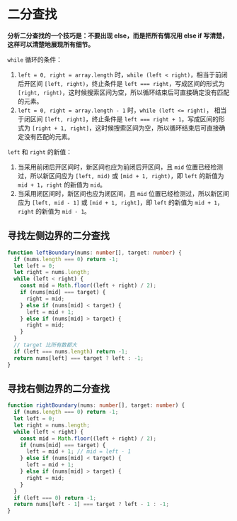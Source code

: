 # 二分查找

**分析二分查找的一个技巧是：不要出现 else，而是把所有情况用 else if 写清楚，这样可以清楚地展现所有细节。**

`while` 循环的条件：

1. `left = 0, right = array.length` 时，`while (left < right)`，相当于前闭后开区间 `[left, right)`，终止条件是 `left === right`，写成区间的形式为 `[right, right)`，这时候搜索区间为空，所以循环结束后可直接确定没有匹配的元素。
2. `left = 0, right = array.length - 1` 时，`while (left <= right)`， 相当于闭区间 `[left, right]`，终止条件是 `left === right + 1`，写成区间的形式为 `[right + 1, right]`，这时候搜索区间为空，所以循环结束后可直接确定没有匹配的元素。

`left` 和 `right` 的新值：

1. 当采用前闭后开区间时，新区间也应为前闭后开区间，且 `mid` 位置已经检测过，所以新区间应为 `[left, mid)` 或 `[mid + 1, right)`，即 `left` 的新值为 `mid + 1`，`right` 的新值为 `mid`。
2. 当采用闭区间时，新区间也应为闭区间，且 `mid` 位置已经检测过，所以新区间应为 `[left, mid - 1]` 或 `[mid + 1, right]`，即 `left` 的新值为 `mid + 1`，`right` 的新值为 `mid - 1`。

## 寻找左侧边界的二分查找

```ts
function leftBoundary(nums: number[], target: number) {
  if (nums.length === 0) return -1;
  let left = 0;
  let right = nums.length;
  while (left < right) {
    const mid = Math.floor((left + right) / 2);
    if (nums[mid] === target) {
      right = mid;
    } else if (nums[mid] < target) {
      left = mid + 1;
    } else if (nums[mid] > target) {
      right = mid;
    }
  }
  // target 比所有数都大
  if (left === nums.length) return -1;
  return nums[left] === target ? left : -1;
}
```

## 寻找右侧边界的二分查找

```ts
function rightBoundary(nums: number[], target: number) {
  if (nums.length === 0) return -1;
  let left = 0;
  let right = nums.length;
  while (left < right) {
    const mid = Math.floor((left + right) / 2);
    if (nums[mid] === target) {
      left = mid + 1; // mid = left - 1
    } else if (nums[mid] < target) {
      left = mid + 1;
    } else if (nums[mid] > target) {
      right = mid;
    }
  }
  if (left === 0) return -1;
  return nums[left - 1] === target ? left - 1 : -1;
}
```
